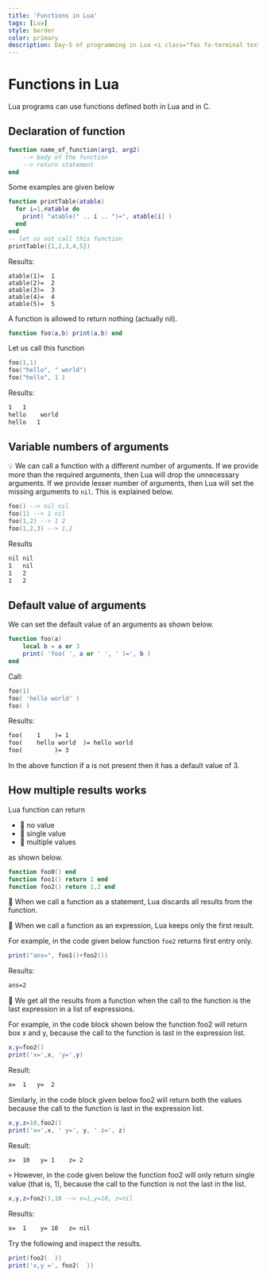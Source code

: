 ```yaml
---
title: 'Functions in Lua'
tags: [Lua]
style: border
color: primary
description: Day-5 of programming in Lua <i class="fas fa-terminal text-warning"></i>. In this note, I have explained my understanding of functions in Lua.
---
```


# Functions in Lua

Lua programs can use functions defined both in Lua and in C.

## Declaration of function

```lua
function name_of_function(arg1, arg2)
    --> body of the function
    --> return statement
end
```

Some examples are given below

```lua
function printTable(atable)
  for i=1,#atable do
    print( "atable(" .. i .. ")=", atable[i] )
  end
end
-- let us not call this function
printTable({1,2,3,4,5})
```

Results:

```text
atable(1)=	1
atable(2)=	2
atable(3)=	3
atable(4)=	4
atable(5)=	5
```

A function is allowed to return nothing (actually nil).

```lua
function foo(a,b) print(a,b) end
```

Let us call this function

```lua
foo(1,1)
foo("hello", " world")
foo("hello", 1 )
```

Results:

```txt
1	1
hello	 world
hello	1
```

## Variable numbers of arguments

:bulb: We can call a function with a different number of arguments. If we provide more than the required arguments, then Lua will drop the unnecessary arguments. If we provide lesser number of arguments, then Lua will set the missing arguments to `nil`. This is explained below.


```lua
foo() --> nil nil
foo(1) --> 1 nil
foo(1,2) --> 1 2
foo(1,2,3) --> 1,2
```

Results

```txt
nil	nil
1	nil
1	2
1	2
```

## Default value of arguments

We can set the default value of an arguments as shown below.

```lua
function foo(a)
    local b = a or 3
    print( 'foo( ', a or ' ', ' )=', b )
end
```

Call:

```lua
foo(1)
foo( 'hello world' )
foo( )
```


Results:

```txt
foo( 	1	 )=	1
foo( 	hello world	 )=	hello world
foo( 	 	 )=	3
```

In the above function if a is not present then it has a default value of 3.

## How multiple results works

Lua function can return 

- 💎 no value
- 💎 single value
- 💎 multiple values

as shown below.

```lua
function foo0() end
function foo1() return 1 end
function foo2() return 1,2 end
```

🚀 When we call a function as a statement, Lua discards all results from the function.

🚀 When we call a function as an expression, Lua keeps only the first result.

For example, in the code given below function `foo2` returns first entry only.

```lua
print("ans=", foo1()+foo2())
```

Results:

```txt
ans=2
```

🚀 We get all the results from a function when the call to the function is the last expression in a list of expressions.

For example, in the code block shown below the function foo2 will return box x and y, because the call to the function is last in the expression list.

```lua
x,y=foo2()
print('x=',x, 'y=',y)
```

Result:

```txt
x=	1	y=	2
```

Similarly, in the code block given below foo2 will return both the values because the call to the function is last in the expression list.

```lua
x,y,z=10,foo2() 
print('x=',x, ' y=', y, ' z=', z)
```

Result:

```txt
x=	10	 y=	1	 z=	2
```

💀 However, in the code given below the function foo2 will only return single value (that is, 1), because the call to the function is not the last in the list.

```lua
x,y,z=foo2(),10 --> x=1,y=10, z=nil
```

Results:

```txt
x=	1	 y=	10	 z=	nil
```

Try the following and inspect the results.

```lua
print(foo2(  ))
print('x,y =', foo2(  ))
```
